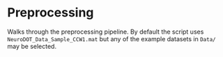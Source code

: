 # Preprocessing

Walks through the preprocessing pipeline. By default the script uses `NeuroDOT_Data_Sample_CCW1.mat` but any of the example datasets in `Data/` may be selected.
